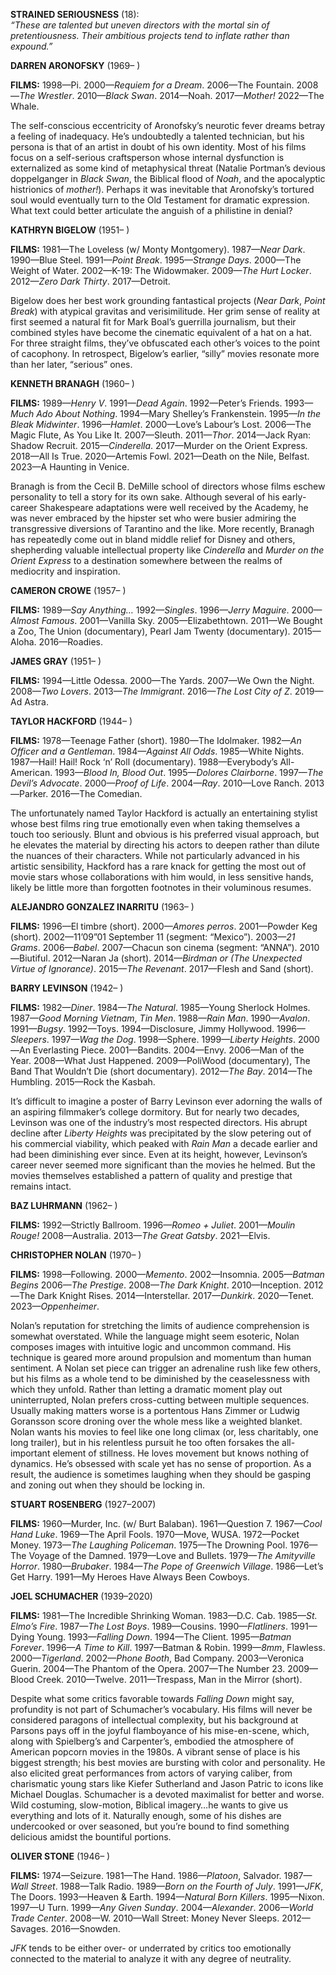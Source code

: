 **STRAINED SERIOUSNESS** (18):   
*“These are talented but uneven directors with the mortal sin of pretentiousness. Their ambitious projects tend to inflate rather than expound.”*

**DARREN ARONOFSKY** (1969–	)

**FILMS:** 1998—Pi.  2000—*Requiem for a Dream*.  2006—The Fountain.  2008—*The Wrestler*.  2010—*Black Swan*.  2014—Noah.  2017—*Mother\!*  2022—The Whale.

The self-conscious eccentricity of Aronofsky’s neurotic fever dreams betray a feeling of inadequacy. He’s undoubtedly a talented technician, but his persona is that of an artist in doubt of his own identity. Most of his films focus on a self-serious craftsperson whose internal dysfunction is externalized as some kind of metaphysical threat (Natalie Portman’s devious doppelganger in *Black Swan*, the Biblical flood of *Noah*, and the apocalyptic histrionics of *mother\!*). Perhaps it was inevitable that Aronofsky’s tortured soul would eventually turn to the Old Testament for dramatic expression. What text could better articulate the anguish of a philistine in denial?

**KATHRYN BIGELOW** (1951–		)

**FILMS:** 1981—The Loveless (w/ Monty Montgomery).  1987—*Near Dark*.  1990—Blue Steel.  1991—*Point Break*.  1995—*Strange Days*.  2000—The Weight of Water.  2002—K-19: The Widowmaker.  2009—*The Hurt Locker*.  2012—*Zero Dark Thirty*.  2017—Detroit.

Bigelow does her best work grounding fantastical projects (*Near Dark*, *Point Break*) with atypical gravitas and verisimilitude. Her grim sense of reality at first seemed a natural fit for Mark Boal’s guerrilla journalism, but their combined styles have become the cinematic equivalent of a hat on a hat. For three straight films, they’ve obfuscated each other’s voices to the point of cacophony. In retrospect, Bigelow’s earlier, “silly” movies resonate more than her later, “serious” ones.  

**KENNETH BRANAGH** (1960–	)

**FILMS:** 1989—*Henry V*.  1991—*Dead Again*.  1992—Peter’s Friends.  1993—*Much Ado About Nothing*.  1994—Mary Shelley’s Frankenstein.  1995—*In the Bleak Midwinter*.  1996—*Hamlet*.  2000—Love’s Labour’s Lost.  2006—The Magic Flute, As You Like It.  2007—Sleuth.  2011—*Thor*.  2014—Jack Ryan: Shadow Recruit.  2015—*Cinderella*.  2017—Murder on the Orient Express.  2018—All Is True.  2020—Artemis Fowl.  2021—Death on the Nile, Belfast.  2023—A Haunting in Venice.

Branagh is from the Cecil B. DeMille school of directors whose films eschew personality to tell a story for its own sake. Although several of his early-career Shakespeare adaptations were well received by the Academy, he was never embraced by the hipster set who were busier admiring the transgressive diversions of Tarantino and the like. More recently, Branagh has repeatedly come out in bland middle relief for Disney and others, shepherding valuable intellectual property like *Cinderella* and *Murder on the Orient Express* to a destination somewhere between the realms of mediocrity and inspiration.

**CAMERON CROWE** (1957–	      )

**FILMS:** 1989—*Say Anything…*  1992—*Singles*.  1996—*Jerry Maguire*.  2000—*Almost Famous*.  2001—Vanilla Sky.  2005—Elizabethtown.  2011—We Bought a Zoo, The Union (documentary), Pearl Jam Twenty (documentary).  2015—Aloha.  2016—Roadies.  

**JAMES GRAY** (1951–	)

**FILMS:** 1994—Little Odessa.  2000—The Yards.  2007—We Own the Night.  2008—*Two Lovers*.  2013—*The Immigrant*.  2016—*The Lost City of Z*.  2019—Ad Astra.  

**TAYLOR HACKFORD** (1944–	)

**FILMS:**  1978—Teenage Father (short).  1980—The Idolmaker.  1982—*An Officer and a Gentleman*.  1984—*Against All Odds*.  1985—White Nights.  1987—Hail\! Hail\! Rock ‘n’ Roll (documentary).  1988—Everybody’s All-American.  1993—*Blood In, Blood Out*.  1995—*Dolores Clairborne*.  1997—*The Devil’s Advocate*.  2000—*Proof of Life*.  2004—*Ray*.  2010—Love Ranch.  2013—Parker.  2016—The Comedian.

The unfortunately named Taylor Hackford is actually an entertaining stylist whose best films ring true emotionally even when taking themselves a touch too seriously. Blunt and obvious is his preferred visual approach, but he elevates the material by directing his actors to deepen rather than dilute the nuances of their characters. While not particularly advanced in his artistic sensibility, Hackford has a rare knack for getting the most out of movie stars whose collaborations with him would, in less sensitive hands, likely be little more than forgotten footnotes in their voluminous resumes.

**ALEJANDRO GONZALEZ INARRITU** (1963–	)

**FILMS:** 1996—El timbre (short).  2000—*Amores perros*.  2001—Powder Keg (short).  2002—11’09”01 September 11 (segment: “Mexico”).  2003—*21 Grams*.  2006—*Babel*.  2007—Chacun son cinema (segment: “ANNA”).  2010—Biutiful.  2012—Naran Ja (short).  2014—*Birdman or (The Unexpected Virtue of Ignorance)*.  2015—*The Revenant*.  2017—Flesh and Sand (short).

**BARRY LEVINSON** (1942–	      )

**FILMS:** 1982—*Diner*.  1984—*The Natural*.  1985—Young Sherlock Holmes.  1987—*Good Morning Vietnam*, *Tin Men*.  1988—*Rain Man*.  1990—*Avalon*.  1991—*Bugsy*.  1992—Toys.  1994—Disclosure, Jimmy Hollywood.  1996—*Sleepers*.  1997—*Wag the Dog*.  1998—Sphere.  1999—*Liberty Heights*.  2000—An Everlasting Piece.  2001—Bandits.  2004—Envy.  2006—Man of the Year.  2008—What Just Happened.  2009—PoliWood (documentary), The Band That Wouldn’t Die (short documentary).  2012—*The Bay*.  2014—The Humbling.  2015—Rock the Kasbah.  

It’s difficult to imagine a poster of Barry Levinson ever adorning the walls of an aspiring filmmaker’s college dormitory. But for nearly two decades, Levinson was one of the industry’s most respected directors. His abrupt decline after *Liberty Heights* was precipitated by the slow petering out of his commercial viability, which peaked with *Rain Man* a decade earlier and had been diminishing ever since. Even at its height, however, Levinson’s career never seemed more significant than the movies he helmed. But the movies themselves established a pattern of quality and prestige that remains intact.  

**BAZ LUHRMANN** (1962–	)

**FILMS:** 1992—Strictly Ballroom.  1996—*Romeo \+ Juliet*.  2001—*Moulin Rouge\!*  2008—Australia.  2013—*The Great Gatsby*.  2021—Elvis.

**CHRISTOPHER NOLAN** (1970–	)

**FILMS:** 1998—Following.  2000—*Memento*.  2002—Insomnia.  2005—*Batman Begins*  2006—*The Prestige*.  2008—*The Dark Knight*.  2010—Inception.  2012—The Dark Knight Rises.  2014—Interstellar.  2017—*Dunkirk*.  2020—Tenet.  2023—*Oppenheimer*.

Nolan’s reputation for stretching the limits of audience comprehension is somewhat overstated. While the language might seem esoteric, Nolan composes images with intuitive logic and uncommon command. His technique is geared more around propulsion and momentum than human sentiment. A Nolan set piece can trigger an adrenaline rush like few others, but his films as a whole tend to be diminished by the ceaselessness with which they unfold. Rather than letting a dramatic moment play out uninterrupted, Nolan prefers cross-cutting between multiple sequences. Usually making matters worse is a portentous Hans Zimmer or Ludwig Goransson score droning over the whole mess like a weighted blanket. Nolan wants his movies to feel like one long climax (or, less charitably, one long trailer), but in his relentless pursuit he too often forsakes the all-important element of stillness. He loves movement but knows nothing of dynamics. He’s obsessed with scale yet has no sense of proportion. As a result, the audience is sometimes laughing when they should be gasping and zoning out when they should be locking in.     

**STUART ROSENBERG** (1927–2007)

**FILMS:** 1960—Murder, Inc. (w/ Burt Balaban).  1961—Question 7\.  1967—*Cool Hand Luke*.  1969—The April Fools.  1970—Move, WUSA.  1972—Pocket Money.  1973—*The Laughing Policeman*.  1975—The Drowning Pool.  1976—The Voyage of the Damned.  1979—Love and Bullets.  1979—*The Amityville Horror*.  1980—*Brubaker*.  1984—*The Pope of Greenwich Village*.  1986—Let’s Get Harry.  1991—My Heroes Have Always Been Cowboys.

**JOEL SCHUMACHER** (1939–2020)

**FILMS:** 1981—The Incredible Shrinking Woman.  1983—D.C. Cab.  1985—*St. Elmo’s Fire*.  1987—*The Lost Boys*.  1989—Cousins.  1990—*Flatliners*.  1991—Dying Young.  1993—*Falling Down*.  1994—The Client.  1995—*Batman Forever*.  1996—*A Time to Kill*.  1997—Batman & Robin.  1999—*8mm*, Flawless.  2000—*Tigerland*.  2002—*Phone Booth*, Bad Company.  2003—Veronica Guerin.  2004—The Phantom of the Opera.  2007—The Number 23\.  2009—Blood Creek.  2010—Twelve.  2011—Trespass, Man in the Mirror (short).

Despite what some critics favorable towards *Falling Down* might say, profundity is not part of Schumacher’s vocabulary. His films will never be considered paragons of intellectual complexity, but his background at Parsons pays off in the joyful flamboyance of his mise-en-scene, which, along with Spielberg’s and Carpenter’s, embodied the atmosphere of American popcorn movies in the 1980s. A vibrant sense of place is his biggest strength; his best movies are bursting with color and personality. He also elicited great performances from actors of varying caliber, from charismatic young stars like Kiefer Sutherland and Jason Patric to icons like Michael Douglas.  Schumacher is a devoted maximalist for better and worse. Wild costuming, slow-motion, Biblical imagery…he wants to give us everything and lots of it. Naturally enough, some of his dishes are undercooked or over seasoned, but you’re bound to find something delicious amidst the bountiful portions.

**OLIVER STONE** (1946–	)

**FILMS:** 1974—Seizure.  1981—The Hand.  1986—*Platoon*, Salvador.  1987—*Wall Street*.  1988—Talk Radio.  1989—*Born on the Fourth of July*.  1991—*JFK*, The Doors.  1993—Heaven & Earth.  1994—*Natural Born Killers*.  1995—Nixon.  1997—U Turn.  1999—*Any Given Sunday*.  2004—*Alexander*.  2006—*World Trade Center*.  2008—W.  2010—Wall Street: Money Never Sleeps.  2012—Savages.  2016—Snowden.

*JFK* tends to be either over- or underrated by critics too emotionally connected to the material to analyze it with any degree of neutrality.